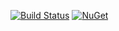 [![Build Status](https://dev.azure.com/jltconsulting/LinqExpressionExtension/_apis/build/status/DocumentDBRepo-CI?branchName=master)](https://dev.azure.com/jltconsulting/LinqExpressionExtension/_build/latest?definitionId=2?branchName=master)
[![NuGet](http://img.shields.io/nuget/v/LinqExpressionExtension.svg)](https://www.nuget.org/packages/LinqExpressionExtension/)
